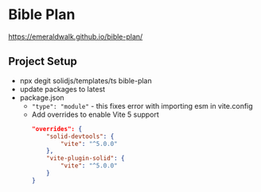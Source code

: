 # Bible Plan

https://emeraldwalk.github.io/bible-plan/

## Project Setup

- npx degit solidjs/templates/ts bible-plan
- update packages to latest
- package.json
  - `"type": "module"` - this fixes error with importing esm in vite.config
  - Add overrides to enable Vite 5 support
    ```json
    "overrides": {
        "solid-devtools": {
            "vite": "^5.0.0"
        },
        "vite-plugin-solid": {
            "vite": "^5.0.0"
        }
    }
    ```
